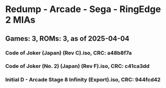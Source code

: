 # Redump - Arcade - Sega - RingEdge 2 MIAs
## Games: 3, ROMs: 3, as of 2025-04-04

### Code of Joker (Japan) (Rev C).iso, CRC: a48b8f7a
### Code of Joker (No. 2) (Japan) (Rev F).iso, CRC: c41ca3dd
### Initial D - Arcade Stage 8 Infinity (Export).iso, CRC: 944fcd42
